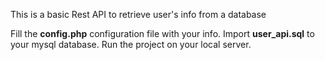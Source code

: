 This is a basic Rest API to retrieve user's info from a database

Fill the **config.php** configuration file with your info.
Import **user_api.sql** to your mysql database.
Run the project on your local server.